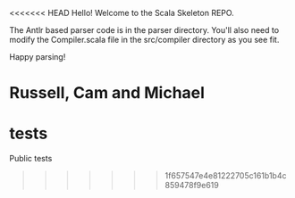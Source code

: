 <<<<<<< HEAD
Hello! Welcome to the Scala Skeleton REPO.

The Antlr based parser code is in the parser directory. You'll also need to modify the Compiler.scala file in the
src/compiler directory as you see fit.

Happy parsing!

Russell, Cam and Michael
=======
# tests
Public tests
>>>>>>> 1f657547e4e81222705c161b1b4c859478f9e619
